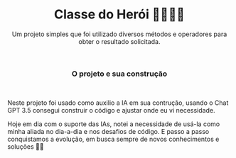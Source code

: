 <h1 align="center"> Classe do Herói 🐱‍👤🐱‍🏍  </h1>
<p align="center">Um projeto simples que foi utilizado diversos métodos e operadores para obter o resultado solicitada.</p>
<br>
<h3 align="center"> O projeto e sua construção </h3>
<br>
<p>Neste projeto foi usado como auxilio a IA em sua contrução, usando o Chat GPT 3.5 consegui construir o código e ajustar onde eu vi necessidade.</p>
 Hoje em dia com o suporte das IAs, notei a necessidade de usá-la como minha aliada no dia-a-dia e nos desafios de código.
 E passo a passo conquistamos a evolução, em busca sempre de novos conhecimentos e soluções 🙌👏
